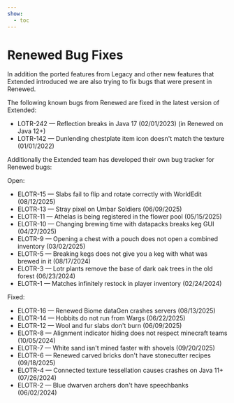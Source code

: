 ```yaml
---
show:
  - toc
---
```


# **Renewed Bug Fixes**
In addition the ported features from Legacy and other new features that Extended introduced we are also trying to fix bugs that were present in Renewed.

The following known bugs from Renewed are fixed in the latest version of Extended:

- LOTR-242 — Reflection breaks in Java 17 (02/01/2023) (in Renewed on Java 12+)
- LOTR-142 — Dunlending chestplate item icon doesn't match the texture (01/01/2022)

Additionally the Extended team has developed their own bug tracker for Renewed bugs:

Open:
- ELOTR-15 — Slabs fail to flip and rotate correctly with WorldEdit (08/12/2025)
- ELOTR-13 — Stray pixel on Umbar Soldiers (06/09/2025)
- ELOTR-11 — Athelas is being registered in the flower pool (05/15/2025)
- ELOTR-10 — Changing brewing time with datapacks breaks keg GUI (04/27/2025)
- ELOTR-9 — Opening a chest with a pouch does not open a combined inventory (03/02/2025)
- ELOTR-5 — Breaking kegs does not give you a keg with what was brewed in it (08/17/2024)
- ELOTR-3 — Lotr plants remove the base of dark oak trees in the old forest  (06/23/2024)
- ELOTR-1 — Matches infinitely restock in player inventory  (02/24/2024)

Fixed:
- ELOTR-16 — Renewed Biome dataGen crashes servers (08/13/2025)
- ELOTR-14 — Hobbits do not run from Wargs (06/22/2025)
- ELOTR-12 — Wool and fur slabs don't burn (06/09/2025)
- ELOTR-8 — Alignment indicator hiding does not respect minecraft teams (10/05/2024)
- ELOTR-7 — White sand isn't mined faster with shovels (09/20/2025)
- ELOTR-6 — Renewed carved bricks don't have stonecutter recipes (09/18/2025)
- ELOTR-4 — Connected texture tessellation causes crashes on Java 11+  (07/26/2024)
- ELOTR-2 — Blue dwarven archers don't have speechbanks (06/02/2024)